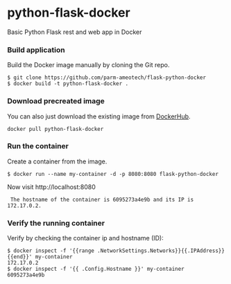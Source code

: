# python-flask-docker
Basic Python Flask rest and web app in Docker

### Build application
Build the Docker image manually by cloning the Git repo.
```
$ git clone https://github.com/parm-ameotech/flask-python-docker
$ docker build -t python-flask-docker .
```

### Download precreated image
You can also just download the existing image from [DockerHub](https://hub.docker.com/r/parm-ameotech/flask-python-docker/).
```
docker pull python-flask-docker
```

### Run the container
Create a container from the image.
```
$ docker run --name my-container -d -p 8080:8080 flask-python-docker
```

Now visit http://localhost:8080
```
 The hostname of the container is 6095273a4e9b and its IP is 172.17.0.2. 
```

### Verify the running container
Verify by checking the container ip and hostname (ID):
```
$ docker inspect -f '{{range .NetworkSettings.Networks}}{{.IPAddress}}{{end}}' my-container
172.17.0.2
$ docker inspect -f '{{ .Config.Hostname }}' my-container
6095273a4e9b
```

